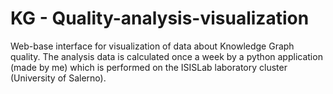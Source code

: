 # KG - Quality-analysis-visualization
Web-base interface for visualization of data about Knowledge Graph quality. The analysis data is calculated once a week by a python application (made by me) which is performed on the ISISLab laboratory cluster (University of Salerno).

